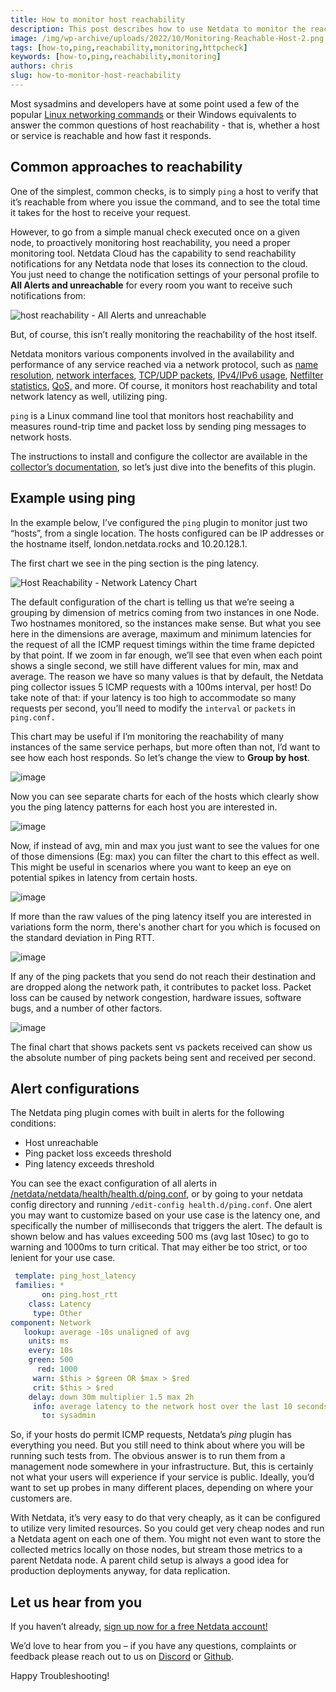```yaml
---
title: How to monitor host reachability
description: This post describes how to use Netdata to monitor the reachability of your servers.
image: /img/wp-archive/uploads/2022/10/Monitoring-Reachable-Host-2.png
tags: [how-to,ping,reachability,monitoring,httpcheck]
keywords: [how-to,ping,reachability,monitoring]
authors: chris
slug: how-to-monitor-host-reachability
---
```


Most sysadmins and developers have at some point used a few of the popular <a href="https://www.tecmint.com/linux-networking-commands" target="_blank" rel="noopener">Linux networking commands</a> or their Windows equivalents to answer the common questions of host reachability - that is, whether a host or service is reachable and how fast it responds.

<!--truncate-->

## Common approaches to reachability

One of the simplest, common checks, is to simply `ping` a host to verify that it’s reachable from where you issue the command, and to see the total time it takes for the host to receive your request. 

However, to go from a simple manual check executed once on a given node, to proactively monitoring host reachability, you need a proper monitoring tool. Netdata Cloud has the capability to send reachability notifications for any Netdata node that loses its connection to the cloud. You just need to change the notification settings of your personal profile to <strong>All Alerts and unreachable</strong> for every room you want to receive such notifications from:

![host reachability - All Alerts and unreachable](/img/wp-archive/uploads/2022/10/Monitor-unreachable-host-1.png)

But, of course, this isn’t really monitoring the reachability of the host itself. 

Netdata monitors various components involved in the availability and performance of any service reached via a network protocol, such as <a href="https://learn.netdata.cloud/docs/agent/collectors/go.d.plugin/modules/dnsquery" target="_blank" rel="noopener">name resolution</a>, <a href="https://learn.netdata.cloud/docs/agent/collectors/proc.plugin#monitoring-network-interfaces" target="_blank" rel="noopener">network interfaces</a>, <a href="https://learn.netdata.cloud/docs/agent/collectors/proc.plugin" target="_blank" rel="noopener">TCP/UDP packets</a>, <a href="https://learn.netdata.cloud/docs/agent/collectors/proc.plugin" target="_blank" rel="noopener">IPv4/IPv6 usage</a>, <a href="https://learn.netdata.cloud/docs/agent/collectors/nfacct.plug">Netfilter statistics</a>, <a href="https://learn.netdata.cloud/docs/agent/collectors/tc.plugin" target="_blank" rel="noopener">QoS,</a> and more. Of course, it monitors host reachability and total network latency as well, utilizing ping.

<code>ping</code> is a Linux command line tool that monitors host reachability and measures round-trip time and packet loss by sending ping messages to network hosts.

The instructions to install and configure the collector are available in the <a href="https://learn.netdata.cloud/docs/agent/collectors/go.d.plugin/modules/ping" target="_blank" rel="noopener">collector’s documentation</a>, so let’s just dive into the benefits of this plugin. 

## Example using ping

In the example below, I’ve configured the <code>ping</code> plugin to monitor just two “hosts”, from a single location. The hosts configured can be IP addresses or the hostname itself, london.netdata.rocks and 10.20.128.1.

The first chart we see in the ping section is the ping latency.

![Host Reachability - Network Latency Chart](/img/wp-archive/uploads/2022/10/Monitoring-Reachable-Host-2.png)

The default configuration of the chart is telling us that we’re seeing a grouping by dimension of metrics coming from two instances in one Node. Two hostnames monitored, so the instances make sense. But what you see here in the dimensions are average, maximum and minimum latencies for the request of all the ICMP request timings within the time frame depicted by that point. If we zoom in far enough, we’ll see that even when each point shows a single second, we still have different values for min, max and average. The reason we have so many values is that by default, the Netdata ping collector issues 5 ICMP requests with a 100ms interval, per host! Do take note of that: if your latency is too high to accommodate so many requests per second, you’ll need to modify the <code>interval</code> or <code>packets</code> in <code>ping.conf.</code>

This chart may be useful if I’m monitoring the reachability of many instances of the same service perhaps, but more often than not, I’d want to see how each host responds. So let’s change the view to <strong>Group by host</strong>.

![image](https://user-images.githubusercontent.com/24860547/200533928-dfcc026b-63a9-4e70-8c81-260a5f32ea21.png)

Now you can see separate charts for each of the hosts which clearly show you the ping latency patterns for each host you are interested in. 

![image](https://user-images.githubusercontent.com/24860547/200534178-0f00f591-1327-42a1-a069-7cc30f955b09.png)

Now, if instead of avg, min and max you just want to see the values for one of those dimensions (Eg: max) you can filter the chart to this effect as well. This might be useful in scenarios where you want to keep an eye on potential spikes in latency from certain hosts.

![image](https://user-images.githubusercontent.com/24860547/200534369-9be7f1aa-65b0-43ba-af46-226a56644346.png)

If more than the raw values of the ping latency itself you are interested in variations form the norm, there's another chart for you which is focused on the standard deviation in Ping RTT.

![image](https://user-images.githubusercontent.com/24860547/200534517-40cdaf1a-fbe6-48f2-9664-1f9675dd8f84.png)

If any of the ping packets that you send do not reach their destination and are dropped along the network path, it contributes to packet loss. Packet loss can be caused by network congestion, hardware issues, software bugs, and a number of other factors.

![image](https://user-images.githubusercontent.com/24860547/200534895-68a98995-3865-4c9d-b592-f5d5df9c8b5a.png)

The final chart that shows packets sent vs packets received can show us the absolute number of ping packets being sent and received per second. 

## Alert configurations

The Netdata ping plugin comes with built in alerts for the following conditions: 
- Host unreachable
- Ping packet loss exceeds threshold
- Ping latency exceeds threshold

You can see the exact configuration of all alerts in [/netdata/netdata/health/health.d/ping.conf](https://github.com/netdata/netdata/blob/master/health/health.d/ping.conf), or by going to your netdata config directory and running <code>/edit-config health.d/ping.conf</code>. One alert you may want to customize based on your use case is the latency one, and specifically the number of milliseconds that triggers the alert. The default is shown below and has values exceeding 500 ms (avg last 10sec) to go to warning and 1000ms to turn critical. That may either be too strict, or too lenient for your use case.

```yaml
 template: ping_host_latency
 families: *
       on: ping.host_rtt
    class: Latency
     type: Other
component: Network
   lookup: average -10s unaligned of avg
    units: ms
    every: 10s
    green: 500
      red: 1000
     warn: $this > $green OR $max > $red
     crit: $this > $red
    delay: down 30m multiplier 1.5 max 2h
     info: average latency to the network host over the last 10 seconds
       to: sysadmin
```

So, if your hosts do permit ICMP requests, Netdata’s <em>ping</em> plugin has everything you need. But you still need to think about where you will be running such tests from. The obvious answer is to run them from a management node somewhere in your infrastructure. But, this is certainly not what your users will experience if your service is public. Ideally, you’d want to set up probes in many different places, depending on where your customers are. 

With Netdata, it’s very easy to do that very cheaply, as it can be configured to utilize very limited resources. So you could get very cheap nodes and run a Netdata agent on each one of them. You might not even want to store the collected metrics locally on those nodes, but stream those metrics to a parent Netdata node. A parent child setup is always a good idea for production deployments anyway, for data replication.

## Let us hear from you

If you haven’t already, <a href="https://app.netdata.cloud/">sign up now for a free Netdata account!</a>

We’d love to hear from you – if you have any questions, complaints or feedback please reach out to us on <a href="https://discord.com/invite/mPZ6WZKKG2">Discord</a> or <a href="https://github.com/netdata/netdata/">Github</a>.

Happy Troubleshooting!

